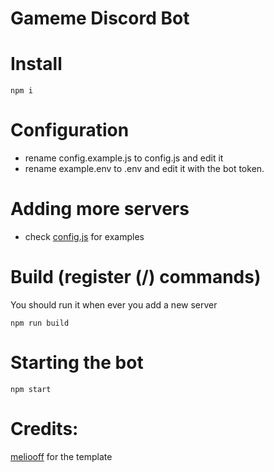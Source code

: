 # Gameme Discord Bot
# Install
```
npm i
```
# Configuration
- rename config.example.js to config.js and edit it
- rename example.env to .env and edit it with the bot token.
# Adding more servers
- check [config.js](https://github.com/Cyclops789/Gameme-discord-bot/blob/main/config.example.js) for examples 
# Build (register (/) commands)
You should run it when ever you add a new server
```
npm run build
```
# Starting the bot
```
npm start
```
# Credits:
[meliooff](https://github.com/meliooff/Structure-Discord-Bot) for the template
